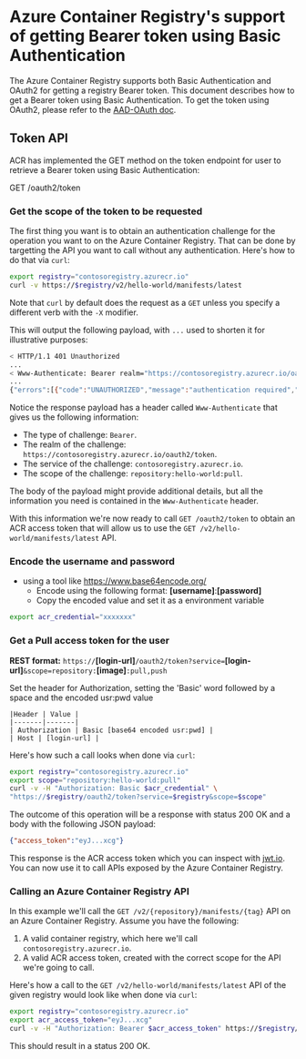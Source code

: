 # Azure Container Registry's support of getting Bearer token using Basic Authentication

The Azure Container Registry supports both Basic Authentication and OAuth2 for getting a registry Bearer token. This document describes how to get a Bearer token using Basic Authentication. To get the token using OAuth2, please refer to the [AAD-OAuth doc](https://github.com/Azure/acr/blob/master/docs/AAD-OAuth.md).

## Token API

ACR has implemented the GET method on the token endpoint for user to retrieve a Bearer token using Basic Authentication:

GET /oauth2/token


### Get the scope of the token to be requested

The first thing you want is to obtain an authentication challenge for the operation you want to on the Azure Container Registry. That can be done by targetting the API you want to call without any authentication. Here's how to do that via `curl`:

```bash
export registry="contosoregistry.azurecr.io"
curl -v https://$registry/v2/hello-world/manifests/latest
```

Note that `curl` by default does the request as a `GET` unless you specify a different verb with the `-X` modifier.

This will output the following payload, with `...` used to shorten it for illustrative purposes:

```bash
< HTTP/1.1 401 Unauthorized
...
< Www-Authenticate: Bearer realm="https://contosoregistry.azurecr.io/oauth2/token",service="contosoregistry.azurecr.io",scope="repository:hello-world:pull"
...
{"errors":[{"code":"UNAUTHORIZED","message":"authentication required","detail":[{"Type":"repository","Name":"hello-world","Action":"pull"}]}]}
```

Notice the response payload has a header called `Www-Authenticate` that gives us the following information:
  - The type of challenge: `Bearer`.
  - The realm of the challenge: `https://contosoregistry.azurecr.io/oauth2/token`.
  - The service of the challenge: `contosoregistry.azurecr.io`.
  - The scope of the challenge: `repository:hello-world:pull`.

The body of the payload might provide additional details, but all the information you need is contained in the `Www-Authenticate` header.

With this information we're now ready to call `GET /oauth2/token` to obtain an ACR access token that will allow us to use the `GET /v2/hello-world/manifests/latest` API. 

### Encode the username and password 
  - using a tool like https://www.base64encode.org/
    - Encode using the following format: **[username]**:**[password]**
    - Copy the encoded value and set it as a environment variable
	
```bash
export acr_credential="xxxxxxx"
```

### Get a Pull access token for the user

**REST format:** `https://`**[login-url]**`/oauth2/token?service=`**[login-url]**`&scope=repository:`**[image]**`:pull,push`

Set the header for Authorization, setting the 'Basic' word followed by a space and the encoded usr:pwd value

    |Header | Value |
    |-------|-------|
    | Authorization | Basic [base64 encoded usr:pwd] |
    | Host | [login-url] |

Here's how such a call looks when done via `curl`:

```bash
export registry="contosoregistry.azurecr.io"
export scope="repository:hello-world:pull"
curl -v -H "Authorization: Basic $acr_credential" \
"https://$registry/oauth2/token?service=$registry&scope=$scope"
```

The outcome of this operation will be a response with status 200 OK and a body with the following JSON payload:
```json
{"access_token":"eyJ...xcg"}
```

This response is the ACR access token which you can inspect with [jwt.io](https://jwt.io/). You can now use it to call APIs exposed by the Azure Container Registry.

### Calling an Azure Container Registry API

In this example we'll call the `GET /v2/{repository}/manifests/{tag}` API on an Azure Container Registry. Assume you have the following:
  1. A valid container registry, which here we'll call `contosoregistry.azurecr.io`.
  2. A valid ACR access token, created with the correct scope for the API we're going to call.

Here's how a call to the `GET /v2/hello-world/manifests/latest` API of the given registry would look like when done via `curl`:

```bash
export registry="contosoregistry.azurecr.io"
export acr_access_token="eyJ...xcg"
curl -v -H "Authorization: Bearer $acr_access_token" https://$registry/v2/hello-world/manifests/latest
```
This should result in a status 200 OK.